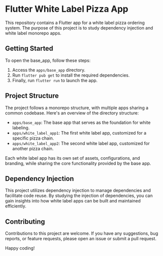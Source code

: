 # Flutter White Label Pizza App

This repository contains a Flutter app for a white label pizza ordering system. The purpose of this project is to study dependency injection and white label monorepo apps.

## Getting Started

To open the base_app, follow these steps:

1. Access the `apps/base_app` directory.
2. Run `flutter pub get` to install the required dependencies.
3. Finally, run `flutter run` to launch the app.

## Project Structure

The project follows a monorepo structure, with multiple apps sharing a common codebase. Here's an overview of the directory structure:

- `apps/base_app`: The base app that serves as the foundation for white labeling.
- `apps/white_label_app1`: The first white label app, customized for a specific pizza chain.
- `apps/white_label_app2`: The second white label app, customized for another pizza chain.

Each white label app has its own set of assets, configurations, and branding, while sharing the core functionality provided by the base app.

## Dependency Injection

This project utilizes dependency injection to manage dependencies and facilitate code reuse. By studying the injection of dependencies, you can gain insights into how white label apps can be built and maintained efficiently.

## Contributing

Contributions to this project are welcome. If you have any suggestions, bug reports, or feature requests, please open an issue or submit a pull request.

Happy coding!
